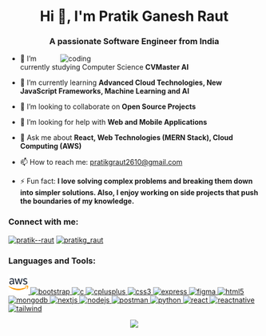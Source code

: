 <h1 align="center">Hi 👋, I'm Pratik Ganesh Raut</h1>
<h3 align="center">A passionate Software Engineer from India</h3>

<img align="right" alt="coding" width="400" src="https://cdn.dribbble.com/users/926537/screenshots/4502924/python-2.gif">

- 🔭 I’m currently studying Computer Science **CVMaster AI**

- 🌱 I’m currently learning **Advanced Cloud Technologies, New JavaScript Frameworks, Machine Learning and AI**

- 👯 I’m looking to collaborate on **Open Source Projects**

- 🤝 I’m looking for help with **Web and Mobile Applications**

- 💬 Ask me about **React, Web Technologies (MERN Stack), Cloud Computing (AWS)**

- 📫 How to reach me: [pratikgraut2610@gmail.com](mailto:pratikgraut2610@gmail.com)

- ⚡ Fun fact: **I love solving complex problems and breaking them down into simpler solutions. Also, I enjoy working on side projects that push the boundaries of my knowledge.**

<h3 align="left">Connect with me:</h3>
<p align="left">
<a href="https://linkedin.com/in/pratik--raut" target="blank"><img align="center" src="https://raw.githubusercontent.com/rahuldkjain/github-profile-readme-generator/master/src/images/icons/Social/linked-in-alt.svg" alt="pratik--raut" height="30" width="40" /></a>
<a href="https://www.instagram.com/pratikg_raut/" target="blank"><img align="center" src="https://raw.githubusercontent.com/rahuldkjain/github-profile-readme-generator/master/src/images/icons/Social/instagram.svg" alt="pratikg_raut" height="30" width="40" /></a>
</p>

<h3 align="left">Languages and Tools:</h3>
<p align="left"> 
<a href="https://aws.amazon.com" target="_blank" rel="noreferrer"> <img src="https://raw.githubusercontent.com/devicons/devicon/master/icons/amazonwebservices/amazonwebservices-original-wordmark.svg" alt="aws" width="40" height="40"/> </a> 
<a href="https://getbootstrap.com" target="_blank" rel="noreferrer"> <img src="https://cdn.jsdelivr.net/npm/simple-icons@v8/icons/bootstrap.svg" alt="bootstrap" width="40" height="40"/> </a> 
<a href="https://www.cprogramming.com/" target="_blank" rel="noreferrer"> <img src="https://cdn.jsdelivr.net/npm/simple-icons@v8/icons/c.svg" alt="c" width="40" height="40"/> </a> 
<a href="https://www.w3schools.com/cpp/" target="_blank" rel="noreferrer"> <img src="https://cdn.jsdelivr.net/npm/simple-icons@v8/icons/cplusplus.svg" alt="cplusplus" width="40" height="40"/> </a> 
<a href="https://www.w3schools.com/css/" target="_blank" rel="noreferrer"> <img src="https://cdn.jsdelivr.net/npm/simple-icons@v8/icons/css3.svg" alt="css3" width="40" height="40"/> </a> 
<a href="https://expressjs.com" target="_blank" rel="noreferrer"> <img src="https://cdn.jsdelivr.net/npm/simple-icons@v8/icons/express.svg" alt="express" width="40" height="40"/> </a> 
<a href="https://www.figma.com/" target="_blank" rel="noreferrer"> <img src="https://cdn.jsdelivr.net/npm/simple-icons@v8/icons/figma.svg" alt="figma" width="40" height="40"/> </a> 
<a href="https://www.w3.org/html/" target="_blank" rel="noreferrer"> <img src="https://cdn.jsdelivr.net/npm/simple-icons@v8/icons/html5.svg" alt="html5" width="40" height="40"/> </a> 
<a href="https://www.mongodb.com/" target="_blank" rel="noreferrer"> <img src="https://cdn.jsdelivr.net/npm/simple-icons@v8/icons/mongodb.svg" alt="mongodb" width="40" height="40"/> </a> 
<a href="https://nextjs.org/" target="_blank" rel="noreferrer"> <img src="https://cdn.jsdelivr.net/npm/simple-icons@v8/icons/nextdotjs.svg" alt="nextjs" width="40" height="40"/> </a> 
<a href="https://nodejs.org" target="_blank" rel="noreferrer"> <img src="https://cdn.jsdelivr.net/npm/simple-icons@v8/icons/node-dot-js.svg" alt="nodejs" width="40" height="40"/> </a> 
<a href="https://postman.com" target="_blank" rel="noreferrer"> <img src="https://cdn.jsdelivr.net/npm/simple-icons@v8/icons/postman.svg" alt="postman" width="40" height="40"/> </a> 
<a href="https://www.python.org" target="_blank" rel="noreferrer"> <img src="https://cdn.jsdelivr.net/npm/simple-icons@v8/icons/python.svg" alt="python" width="40" height="40"/> </a> 
<a href="https://reactjs.org/" target="_blank" rel="noreferrer"> <img src="https://cdn.jsdelivr.net/npm/simple-icons@v8/icons/react.svg" alt="react" width="40" height="40"/> </a> 
<a href="https://reactnative.dev/" target="_blank" rel="noreferrer"> <img src="https://cdn.jsdelivr.net/npm/simple-icons@v8/icons/reactnative.svg" alt="reactnative" width="40" height="40"/> </a> 
<a href="https://tailwindcss.com/" target="_blank" rel="noreferrer"> <img src="https://cdn.jsdelivr.net/npm/simple-icons@v8/icons/tailwindcss.svg" alt="tailwind" width="40" height="40"/> </a> 
</p>

<p align="center">
  <img src="https://github-readme-streak-stats.herokuapp.com/?user=partikg&theme=radical" />
</p>
